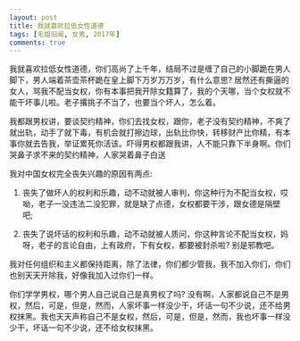 ```yaml
---
layout: post
title: 我就喜欢拉低女性道德
tags: [毛姐旧闻, 女男, 2017年]
comments: true
---
```


我就喜欢拉低女性道德，你们高尚了上千年，结局不过是缠了自己的小脚跪在男人脚下，男人端着茶壶茶杯跪在皇上脚下万岁万万岁，有什么意思? 居然还有撕逼的女人，骂我不配当女权，你有本事把我开除女籍算了，我的个天哪，当个女权就不能干坏事儿啦。老子撂挑子不当了，也要当个坏人，怎么着。

我都跟男权讲，要谈契约精神，你们去找女权，跟你，老子没有契约精神，不爽了就出轨，动手了就下毒，有机会就打擦边球，出轨比你快，转移财产比你精，有本事你就去告我，举证累死你活该。吓得男权都跟我讲，人不能只靠下半身啊。你们哭鼻子求不来的契约精神，人家哭着鼻子白送

我对中国女权完全丧失兴趣的原因有两点:

1. 丧失了做坏人的权利和乐趣，动不动就被人审判，你这种行为不配当女权，哎呦，老子一没违法二没犯罪，就是缺了点德，女权都要干涉，跟女德是隔壁吧;

2. 丧失了说坏话的权利和乐趣，动不动就被人质问，你这种言论不配当女权，妈呀，老子的言论自由，上有政府，下有女权，都要被封杀啦? 别是邪教吧。

我对任何组织和主义都保持距离，除了法律，你们都少管我，我不加入你们，你们也别天天开除我，好像我加入过你们一样。

你们学学男权，哪个男人自己说自己是真男权了吗? 没有啊，人家都说自己不是男权，然后，可是，但是，然而，人家坏事一样没少干，坏话一句不少说，还不给男权抹黑。我也天天声称自己不是女权，然后，可是，但是，然而，我也坏事一样没少干，坏话一句不少说，还不给女权抹黑。
